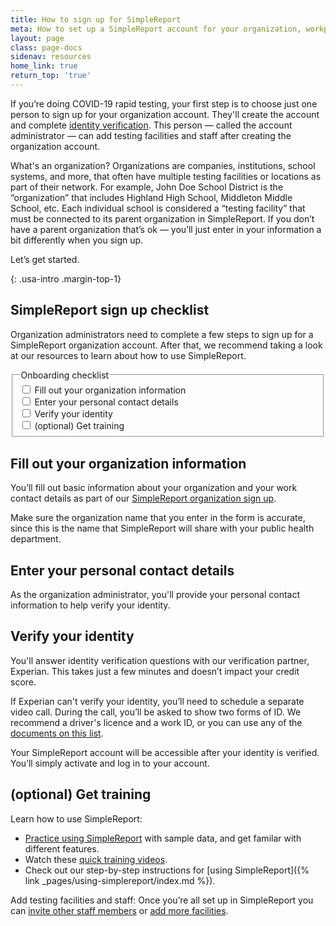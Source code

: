 ```yaml
---
title: How to sign up for SimpleReport
meta: How to set up a SimpleReport account for your organization, workplace, or company.
layout: page
class: page-docs
sidenav: resources
home_link: true
return_top: 'true'
---
```


If you’re doing COVID-19 rapid testing, your first step is to choose just one person to sign up for your organization account. They'll create the account and complete [identity verification](#verify-your-identity). This person —  called the account administrator — can add testing facilities and staff after creating the organization account.

What's an organization? Organizations are companies, institutions, school systems, and more, that often have multiple testing facilities or locations as part of their network. For example, John Doe School District is the “organization” that includes Highland High School, Middleton Middle School, etc. Each individual school is considered a “testing facility” that must be connected to its parent organization in SimpleReport. If you don’t have a parent organization that’s ok —  you’ll just enter in your information a bit differently when you sign up.

Let’s get started.

{: .usa-intro .margin-top-1}

## SimpleReport sign up checklist
Organization administrators need to complete a few steps to sign up for a SimpleReport organization account. After that, we recommend taking a look at our resources to learn about how to use SimpleReport.

<fieldset class="usa-fieldset">
  <legend class="usa-legend usa-sr-only">Onboarding checklist</legend>
  <div class="usa-checkbox">
    <input class="usa-checkbox__input" id="access" type="checkbox" name="access" value="access">
    <label class="usa-checkbox__label" for="access">Fill out your organization information</label>
  </div>
  <div class="usa-checkbox">
    <input class="usa-checkbox__input" id="access" type="checkbox" name="access" value="access">
    <label class="usa-checkbox__label" for="access">Enter your personal contact details</label>
  </div>
  <div class="usa-checkbox">
    <input class="usa-checkbox__input" id="identity" type="checkbox" name="identity" value="identity">
    <label class="usa-checkbox__label" for="identity">Verify your identity</label>
  </div>
  <div class="usa-checkbox">
    <input class="usa-checkbox__input" id="training" type="checkbox" name="training" value="training">
    <label class="usa-checkbox__label" for="training">(optional) Get training</label>
  </div>
</fieldset>

## Fill out your organization information
You’ll fill out basic information about your organization and your work contact details as part of our [SimpleReport organization sign up](/app/sign-up).

Make sure the organization name that you enter in the form is accurate, since this is the name that SimpleReport will share with your public health department.

## Enter your personal contact details
As the organization administrator, you'll provide your personal contact information to help verify your identity.

## Verify your identity
You'll answer identity verification questions with our verification partner, Experian. This takes just a few minutes and doesn’t impact your credit score. 

If Experian can't verify your identity, you’ll need to schedule a separate video call. During the call, you’ll be asked to show two forms of ID. We recommend a driver's licence and a work ID, or you can use any of the [documents on this list](https://www.uscis.gov/i-9-central/form-i-9-resources/handbook-for-employers-m-274/120-acceptable-documents-for-verifying-employment-authorization-and-identity).

Your SimpleReport account will be accessible after your identity is verified. You’ll simply activate and log in to your account.

## (optional) Get training
Learn how to use SimpleReport:
- <a href="https://training.simplereport.gov/app">Practice using SimpleReport</a> with sample data, and get familar with different features. 
- Watch these [quick training videos](https://www.youtube.com/playlist?list=PL3U3nqqPGhab0sys3ombZmwOplRYlBOBF).
- Check out our step-by-step instructions for [using SimpleReport]({% link _pages/using-simplereport/index.md %}).

<div class="usa-alert usa-alert--info">
  <div class="usa-alert__body">
    <p class="usa-alert__text"> Add testing facilities and staff: Once you’re all set up in SimpleReport you can <a href="https://www.simplereport.gov/using-simplereport/manage-users/invite-new-users/">invite other staff members</a> or <a href="https://www.simplereport.gov/using-simplereport/manage-facility-info/add-a-facility/">add more facilities</a>.</p>
  </div>
</div>

